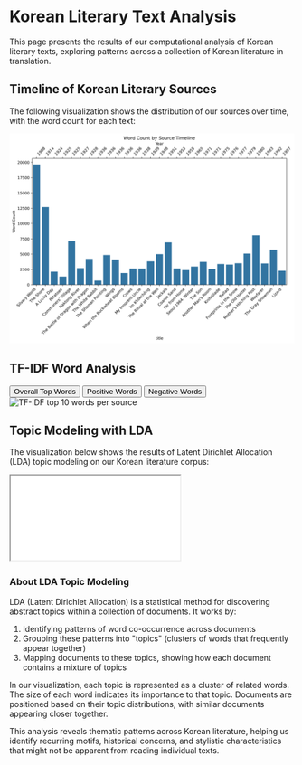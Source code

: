 # Korean Literary Text Analysis

This page presents the results of our computational analysis of Korean literary texts, exploring patterns across a collection of Korean literature in translation.

## Timeline of Korean Literary Sources

The following visualization shows the distribution of our sources over time, with the word count for each text:

<div class="visualization-container my-4">
  <img src="assets/timeline.png" alt="Timeline of Korean literary sources" class="img-fluid rounded">
</div>

## TF-IDF Word Analysis

<div class="visualization-toggle mb-3">
  <div class="btn-group" role="group" aria-label="Visualization toggle">
    <button type="button" class="btn btn-outline-primary active" onclick="switchVisualization('overall')">Overall Top Words</button>
    <button type="button" class="btn btn-outline-primary" onclick="switchVisualization('positive')">Positive Words</button>
    <button type="button" class="btn btn-outline-primary" onclick="switchVisualization('negative')">Negative Words</button>
  </div>
</div>

<div id="visualization-container" class="my-4">
  <img id="tfidf-image" src="assets/tfidf_top10.jpg" alt="TF-IDF top 10 words per source" class="img-fluid rounded">
</div>

## Topic Modeling with LDA

The visualization below shows the results of Latent Dirichlet Allocation (LDA) topic modeling on our Korean literature corpus:

<div class="ratio ratio-16x9 mb-4">
  <iframe src="assets/lda_topics.html" title="PyLDAvis Visualization"></iframe>
</div>

### About LDA Topic Modeling

LDA (Latent Dirichlet Allocation) is a statistical method for discovering abstract topics within a collection of documents. It works by:

1. Identifying patterns of word co-occurrence across documents
2. Grouping these patterns into "topics" (clusters of words that frequently appear together)
3. Mapping documents to these topics, showing how each document contains a mixture of topics

In our visualization, each topic is represented as a cluster of related words. The size of each word indicates its importance to that topic. Documents are positioned based on their topic distributions, with similar documents appearing closer together.

This analysis reveals thematic patterns across Korean literature, helping us identify recurring motifs, historical concerns, and stylistic characteristics that might not be apparent from reading individual texts.
